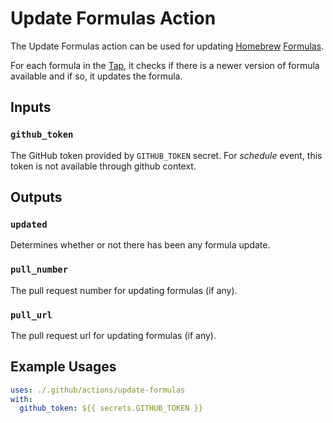 # Update Formulas Action

The Update Formulas action can be used for updating
[Homebrew](https://brew.sh) [Formulas](https://docs.brew.sh/Formula-Cookbook).

For each formula in the [Tap](https://docs.brew.sh/Taps),
it checks if there is a newer version of formula available and if so, it updates the formula.

## Inputs

### `github_token`

The GitHub token provided by `GITHUB_TOKEN` secret.
For _schedule_ event, this token is not available through github context.

## Outputs

### `updated`

Determines whether or not there has been any formula update.

### `pull_number`

The pull request number for updating formulas (if any).

### `pull_url`

The pull request url for updating formulas (if any).

## Example Usages

```yaml
uses: ./.github/actions/update-formulas
with:
  github_token: ${{ secrets.GITHUB_TOKEN }}
```
